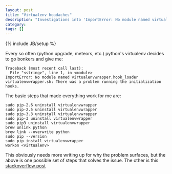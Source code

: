 ```yaml
---
layout: post
title: "Virtualenv headaches"
description: "Investigations into 'ImportError: No module named virtualenvwrapper.hook_loader'"
category: 
tags: []
---
```

{% include JB/setup %}

Every so often (python upgrade, meteors, etc.) python's virtualenv decides to go bonkers and give me:
```
Traceback (most recent call last):
  File "<string>", line 1, in <module>
ImportError: No module named virtualenvwrapper.hook_loader
virtualenvwrapper.sh: There was a problem running the initialization hooks. 
```

The basic steps that made everything work for me are:

```
sudo pip-2.6 uninstall virtualenvwrapper
sudo pip-2.5 uninstall virtualenvwrapper
sudo pip-3.3 uninstall virtualenvwrapper
sudo pip-3 uninstall virtualenvwrapper
sudo pip3 uninstall virtualenvwrapper
brew unlink python
brew link --overwrite python
sudo pip --version
sudo pip install virtualenvwrapper
workon <virtualenv>
```

This obviously needs more writing up for why the problem surfaces, but the above is one possible set of steps that solves the issue. The other is this [stackoverflow post](http://stackoverflow.com/questions/11507186/python-virtualenv-no-module-named-virtualenvwrapper-hook-loader)
